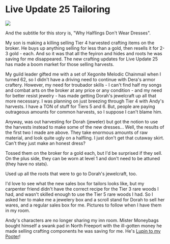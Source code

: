 # Live Update 25 Tailoring

![](../images/dresses.jpg)

And the subtitle for this story is, "Why Halflings Don't Wear Dresses".

My son is making a killing selling Tier 4 harvested crafting items on the broker. He buys up anything selling for less than a gold, then resells it for 2-3 gold - each. And so it was that all the feyiron and hides and roots he was saving for me disappeared. The new crafting updates for Live Update 25 has made a boom market for those selling harvests.

My guild leader gifted me with a set of Xegonite Melodic Chainmail when I turned 62, so I didn't have a driving need to continue with Dera's armor craftery. However, my need for troubador skills - I can't find half my songs and combat arts on the broker at any price or any condition - and my need for better resist jewelry - has made getting Dorah's jewelcraft up all that more necessary. I was planning on just breezing through Tier 4 with Andy's harvests. I have a TON of stuff for Tiers 5 and 6. But, people are paying outrageous amounts for common harvests, so I suppose I can't blame him.

Anyway, was out harvesting for Dorah (jeweler) but got the notion to use the harvests instead to make some of the new dresses... Well, the results of the first two I made are above. They take enormous amounts of raw material, and look quite ugly on a halfling. I just don't get that cutaway skirt. Can't they just make an honest dress?

Tossed them on the broker for a gold each, but I'd be surprised if they sell. On the plus side, they can be worn at level 1 and don't need to be attuned (they have no stats).

Used up all the roots that were to go to Dorah's jewelcraft, too.

I'd love to see what the new sales box for tailors looks like, but my carpenter friend didn't have the correct recipe for the Tier 3 rare woods I had, and wasn't skilled enough to use the Tier 5 rare woods I had. So I asked her to make me a jewelery box and a scroll stand for Dorah to sell her wares, and a regular sales box for me. Pictures to follow when I have them in my room.

Andy's characters are no longer sharing my inn room. Mister Moneybags bought himself a swank pad in North Freeport with the ill-gotten money he made selling crafting components he was saving for me. He's [Lupin to my Pooter](http://www.westkarana.com/index.php?entry=entry060626-160059)!
